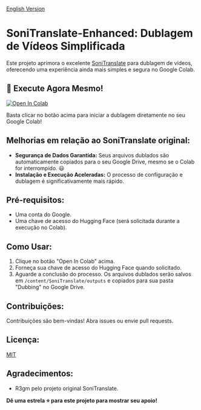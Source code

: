 [English Version]([https://github.com/R3gm/SoniTranslate](https://github.com/ssousa455/SoniTranslate-Enhanced/blob/main/README-en.md))
# SoniTranslate-Enhanced: Dublagem de Vídeos Simplificada

Este projeto aprimora o excelente [SoniTranslate](https://github.com/R3gm/SoniTranslate) para dublagem de vídeos, oferecendo uma experiência ainda mais simples e segura no Google Colab.

## 🚀 Execute Agora Mesmo!

[![Open In Colab](https://colab.research.google.com/assets/colab-badge.svg)](https://colab.research.google.com/github/ssousa455/SoniTranslate-Enhanced/blob/main/SoniTranslate-Enhanced.ipynb)


Basta clicar no botão acima para iniciar a dublagem diretamente no seu Google Colab!

## Melhorias em relação ao SoniTranslate original:

* **Segurança de Dados Garantida:**  Seus arquivos dublados são automaticamente copiados para o seu Google Drive, mesmo se o Colab for interrompido. :smiley:
* **Instalação e Execução Aceleradas:**  O processo de configuração e dublagem é significativamente mais rápido.


## Pré-requisitos:

* Uma conta do Google.
* Uma chave de acesso do Hugging Face (será solicitada durante a execução no Colab).


## Como Usar:

1. Clique no botão "Open In Colab" acima.
2. Forneça sua chave de acesso do Hugging Face quando solicitado.
3. Aguarde a conclusão do processo.  Os arquivos dublados serão salvos em `/content/SoniTranslate/outputs` e copiados para sua pasta "Dubbing" no Google Drive.


## Contribuições:

Contribuições são bem-vindas! Abra issues ou envie pull requests.

## Licença:

[MIT](https://opensource.org/licenses/MIT)

## Agradecimentos:

* R3gm pelo projeto original SoniTranslate.

**Dê uma estrela ⭐ para este projeto para mostrar seu apoio!**
